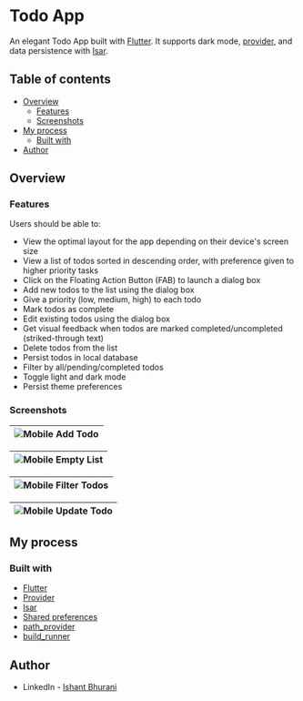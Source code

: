 # Todo App

An elegant Todo App built with [Flutter](https://flutter.dev/). It supports dark mode, [provider](https://pub.dev/packages/provider), and data persistence with [Isar](https://isar.dev/).

## Table of contents

- [Overview](#overview)
  - [Features](#features)
  - [Screenshots](#screenshots)
- [My process](#my-process)
  - [Built with](#built-with)
- [Author](#author)

## Overview

### Features

Users should be able to:

- View the optimal layout for the app depending on their device's screen size
- View a list of todos sorted in descending order, with preference given to higher priority tasks
- Click on the Floating Action Button (FAB) to launch a dialog box
- Add new todos to the list using the dialog box
- Give a priority (low, medium, high) to each todo
- Mark todos as complete
- Edit existing todos using the dialog box
- Get visual feedback when todos are marked completed/uncompleted (striked-through text)
- Delete todos from the list
- Persist todos in local database
- Filter by all/pending/completed todos
- Toggle light and dark mode
- Persist theme preferences

### Screenshots

| ![Mobile Add Todo](https://github.com/ishantbhurani/flutter-todo-app/assets/67356291/10d0fc05-e5d1-4f27-8e16-0f2af7b39e34) |
| -------------------------------------------------------------------------------------------------------------------------- |

| ![Mobile Empty List](https://github.com/ishantbhurani/flutter-todo-app/assets/67356291/b6a4085f-aca4-4e8a-a488-c719df4f60c0) |
| ---------------------------------------------------------------------------------------------------------------------------- |

| ![Mobile Filter Todos](https://github.com/ishantbhurani/flutter-todo-app/assets/67356291/4040fa00-70cf-4c30-9b9b-6f8c81afedb5) |
| ------------------------------------------------------------------------------------------------------------------------------ |

| ![Mobile Update Todo](https://github.com/ishantbhurani/flutter-todo-app/assets/67356291/37d6927f-5e7c-43c7-bdc8-db9973f55536) |
| ----------------------------------------------------------------------------------------------------------------------------- |

## My process

### Built with

- [Flutter](https://flutter.dev/)
- [Provider](https://pub.dev/packages/provider)
- [Isar](https://pub.dev/packages/isar)
- [Shared preferences](https://pub.dev/packages/shared_preferences)
- [path_provider](https://pub.dev/packages/path_provider)
- [build_runner](https://pub.dev/packages/build_runner)

## Author

- LinkedIn - [Ishant Bhurani](https://www.linkedin.com/in/ishant-bhurani/)
